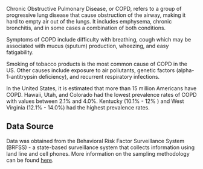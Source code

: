 Chronic Obstructive Pulmonary Disease, or COPD, refers to a group of progressive lung disease that cause obstruction of the airway, making it hard to empty air out of the lungs. It includes emphysema, chronic bronchitis, and in some cases a combination of both conditions.

Symptoms of COPD include difficulty with breathing, cough which may be associated with mucus (sputum) production, wheezing, and easy fatigability.

Smoking of tobacco products is the most common cause of COPD in the US. Other causes include exposure to air pollutants, genetic factors (alpha-1-antitrypsin deficiency), and recurrent respiratory infections.

In the United States, it is estimated that more than 15 million Americans have COPD. Hawaii, Utah, and Colorado had the lowest prevalence rates of COPD with values between 2.1% and 4.0%. Kentucky (10.1% - 12% ) and West Virginia (12.1% - 14.0%) had the highest prevalence rates.

Data Source
-----------

Data was obtained from the Behavioral Risk Factor Surveillance System (BRFSS) - a state-based surveillance system that collects information using land line and cell phones. More information on the sampling methodology can be found [here](https://www.cdc.gov/brfss/).

